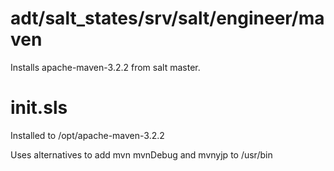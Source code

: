 adt/salt_states/srv/salt/engineer/maven
==========

Installs apache-maven-3.2.2 from salt master. 


init.sls
===

Installed to /opt/apache-maven-3.2.2

Uses alternatives to add mvn mvnDebug and mvnyjp to /usr/bin


